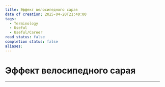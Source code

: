 ```yaml
---
title: Эффект велосипедного сарая
date of creation: 2025-04-20T21:40:00
tags:
  - Terminology
  - Useful
  - Useful/Career
read status: false
completion status: false
aliases:
---
```

# Эффект велосипедного сарая
---
